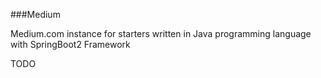 ###Medium

Medium.com instance for starters written in Java programming language with SpringBoot2 Framework

TODO